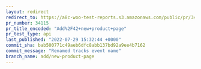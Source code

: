 ```yaml
---
layout: redirect
redirect_to: https://a8c-woo-test-reports.s3.amazonaws.com/public/pr/34115/api/index.html
pr_number: 34115
pr_title_encoded: "Add%2F42+new+product+page"
pr_test_type: api
last_published: "2022-07-29 15:32:44 +0000"
commit_sha: bab500771c49aeb6dfc8abb137bd92a9ee4b7162
commit_message: "Renamed tracks event name"
branch_name: add/new-product-page
---
```

